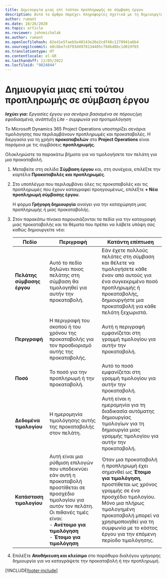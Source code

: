 ```yaml
---
title: Δημιουργία μιας επί τούτου προπληρωμής σε σύμβαση έργου
description: Αυτό το άρθρο παρέχει πληροφορίες σχετικά με τη δημιουργία μιας προπληρωμής για μια σύμβαση, όπως απαιτείται.
author: rumant
ms.date: 10/26/2020
ms.topic: article
ms.reviewer: johnmichalak
ms.author: rumant
ms.openlocfilehash: 62e41e5faeb5e40143e26e2cdf48c1279941a6b4
ms.sourcegitcommit: e0cbbe7c6f03d4978134405cf04bd8bc1d019f65
ms.translationtype: HT
ms.contentlocale: el-GR
ms.lasthandoff: 12/05/2022
ms.locfileid: "9824844"
---
```

# <a name="create-an-ad-hoc-advance-on-a-project-contract"></a>Δημιουργία μιας επί τούτου προπληρωμής σε σύμβαση έργου

_**Ισχύει για:** Εργασίες έργου για σενάρια βασισμένα σε πόρους/μη εφοδιασμένα, ανάπτυξη Lite - συμφωνία για προτιμολόγηση_

Το Microsoft Dynamics 365 Project Operations υποστηρίζει σενάρια τιμολόγησης που περιλαμβάνουν προπληρωμές και προκαταβολές. Η διεργασία για τη χρήση **προκαταβολών** στο **Project Operations** είναι παρόμοια με τις συμβάσεις **προπληρωμής**. 

Ολοκληρώστε τα παρακάτω βήματα για να τιμολογήσετε τον πελάτη για μια προκαταβολή.

1. Μεταβείτε στη σελίδα **Σύμβαση έργου** και, στη συνέχεια, επιλέξτε την καρτέλα **Προκαταβολές και προπληρωμές**.
2. Στο υποπλέγμα που περιλαμβάνει όλες τις προκαταβολές και τις προπληρωμές που έχουν καταγραφεί προηγουμένως, επιλέξτε **+ Νέα προπληρωμή σύμβασης έργου**. 

    Η φόρμα **Γρήγορη δημιουργία** ανοίγει για την καταχώρηση μιας προπληρωμής ή μιας προκαταβολής.
    
3. Στον παρακάτω πίνακα παρουσιάζονται τα πεδία για την καταγραφή μιας προκαταβολής και τα θέματα που πρέπει να λάβετε υπόψη σας καθώς δημιουργείτε νέα:

    | Πεδίο | Περιγραφή | Κατάντη επίπτωση |
    | --- | --- | --- |
    | **Πελάτης σύμβασης έργου** | Αυτό το πεδίο δηλώνει ποιος πελάτης στη σύμβαση θα τιμολογηθεί για αυτήν την προκαταβολή. | Εάν έχετε πολλούς πελάτες στη σύμβαση και θέλετε να τιμολογήσετε κάθε έναν από αυτούς για ένα συγκεκριμένο ποσό προπληρωμής ή προκαταβολής, δημιουργήστε μια προκαταβολή για κάθε πελάτη ξεχωριστά. |
    | **Περιγραφή** | Η περιγραφή του σκοπού ή του χρόνου της προκαταβολής για τον προσδιορισμό αυτής της προκαταβολής. | Αυτή η περιγραφή εμφανίζεται στη γραμμή τιμολογίου για αυτήν την προκαταβολή. |
    | **Ποσό** | Το ποσό για την προπληρωμή ή την προκαταβολή. | Αυτό το ποσό εμφανίζεται στη γραμμή τιμολογίου για αυτήν την προκαταβολή. |
    | **Δεδομένα τιμολογίου** | Η ημερομηνία τιμολόγησης αυτής της προκαταβολής στον πελάτη. | Αυτή είναι η ημερομηνία για τη διαδικασία αυτόματης δημιουργίας τιμολογίων για τη δημιουργία μιας γραμμής τιμολογίου για αυτήν την προκαταβολή. |
    | **Κατάσταση τιμολογίου** | Αυτή είναι μια ρύθμιση επιλογών που υποδεικνύει εάν αυτή η προκαταβολή προστίθεται σε προσχέδιο τιμολογίου για αυτόν τον πελάτη. Οι πιθανές τιμές είναι:</br>- **Ανέτοιμο για τιμολόγηση**</br>- **Έτοιμο για τιμολόγηση** | Όταν μια προκαταβολή ή προπληρωμή έχει σημανθεί ως **Έτοιμο για τιμολόγηση**, προστίθεται ως χρόνος γραμμής σε ένα προσχέδιο τιμολογίου. Μόνο μια πλήρως τιμολογημένη προκαταβολή μπορεί να χρησιμοποιηθεί για τη συμφωνία με το κόστος έργου για την επόμενη περίοδο τιμολόγησης. |

4. Επιλέξτε **Αποθήκευση και κλείσιμο** στο παράθυρο διαλόγου γρήγορης δημιουργία για να καταγράψετε την προκαταβολή ή την προπληρωμή.


[!INCLUDE[footer-include](../../includes/footer-banner.md)]
